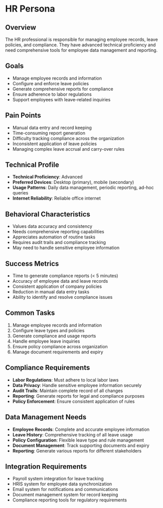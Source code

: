 # HR Persona

## Overview
The HR professional is responsible for managing employee records, leave policies, and compliance. They have advanced technical proficiency and need comprehensive tools for employee data management and reporting.

## Goals
- Manage employee records and information
- Configure and enforce leave policies
- Generate comprehensive reports for compliance
- Ensure adherence to labor regulations
- Support employees with leave-related inquiries

## Pain Points
- Manual data entry and record keeping
- Time-consuming report generation
- Difficulty tracking compliance across the organization
- Inconsistent application of leave policies
- Managing complex leave accrual and carry-over rules

## Technical Profile
- **Technical Proficiency**: Advanced
- **Preferred Devices**: Desktop (primary), mobile (secondary)
- **Usage Patterns**: Daily data management, periodic reporting, ad-hoc queries
- **Internet Reliability**: Reliable office internet

## Behavioral Characteristics
- Values data accuracy and consistency
- Needs comprehensive reporting capabilities
- Appreciates automation of routine tasks
- Requires audit trails and compliance tracking
- May need to handle sensitive employee information

## Success Metrics
- Time to generate compliance reports (< 5 minutes)
- Accuracy of employee data and leave records
- Consistent application of company policies
- Reduction in manual data entry tasks
- Ability to identify and resolve compliance issues

## Common Tasks
1. Manage employee records and information
2. Configure leave types and policies
3. Generate compliance and usage reports
4. Handle employee leave inquiries
5. Ensure policy compliance across organization
6. Manage document requirements and expiry

## Compliance Requirements
- **Labor Regulations**: Must adhere to local labor laws
- **Data Privacy**: Handle sensitive employee information securely
- **Audit Trails**: Maintain complete record of all changes
- **Reporting**: Generate reports for legal and compliance purposes
- **Policy Enforcement**: Ensure consistent application of rules

## Data Management Needs
- **Employee Records**: Complete and accurate employee information
- **Leave History**: Comprehensive tracking of all leave usage
- **Policy Configuration**: Flexible leave type and rule management
- **Document Management**: Track supporting documents and expiry
- **Reporting**: Generate various reports for different stakeholders

## Integration Requirements
- Payroll system integration for leave tracking
- HRIS system for employee data synchronization
- Email system for notifications and communications
- Document management system for record keeping
- Compliance reporting tools for regulatory requirements